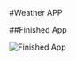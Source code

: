 #Weather APP


##Finished App

![Finished App](https://github.com/londonappbrewery/Images/blob/master/Clima.gif)
